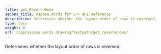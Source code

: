 ```yaml
---
title: get_ReverseRows
second_title: Aspose.Words for C++ API Reference
description: Determines whether the layout order of rows is reversed. 
type: docs
weight: 0
url: /cpp/aspose.words.drawing/textpath/get_reverserows/
---
```


Determines whether the layout order of rows is reversed. 

